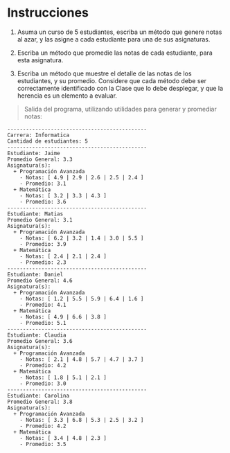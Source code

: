 # Instrucciones

1. Asuma un curso de 5 estudiantes, escriba un método que genere notas al azar, y las asigne a cada estudiante para una de sus asignaturas.

2. Escriba un método que promedie las notas de cada estudiante, para esta asignatura.

3. Escriba un método que muestre el detalle de las notas de los estudiantes, y su promedio. Considere que cada método debe ser correctamente identificado con la Clase que lo debe desplegar, y que la herencia es un elemento a evaluar.

> Salida del programa, utilizando utilidades para generar y promediar notas:

```
---------------------------------------------
Carrera: Informatica
Cantidad de estudiantes: 5
---------------------------------------------
Estudiante: Jaime
Promedio General: 3.3
Asignatura(s):
  + Programación Avanzada
    - Notas: [ 4.9 | 2.9 | 2.6 | 2.5 | 2.4 ]
    - Promedio: 3.1
  + Matemática
    - Notas: [ 3.2 | 3.3 | 4.3 ]
    - Promedio: 3.6
---------------------------------------------
Estudiante: Matias
Promedio General: 3.1
Asignatura(s):
  + Programación Avanzada
    - Notas: [ 6.2 | 3.2 | 1.4 | 3.0 | 5.5 ]
    - Promedio: 3.9
  + Matemática
    - Notas: [ 2.4 | 2.1 | 2.4 ]
    - Promedio: 2.3
---------------------------------------------
Estudiante: Daniel
Promedio General: 4.6
Asignatura(s):
  + Programación Avanzada
    - Notas: [ 1.2 | 5.5 | 5.9 | 6.4 | 1.6 ]
    - Promedio: 4.1
  + Matemática
    - Notas: [ 4.9 | 6.6 | 3.8 ]
    - Promedio: 5.1
---------------------------------------------
Estudiante: Claudia
Promedio General: 3.6
Asignatura(s):
  + Programación Avanzada
    - Notas: [ 2.1 | 4.8 | 5.7 | 4.7 | 3.7 ]
    - Promedio: 4.2
  + Matemática
    - Notas: [ 1.8 | 5.1 | 2.1 ]
    - Promedio: 3.0
---------------------------------------------
Estudiante: Carolina
Promedio General: 3.8
Asignatura(s):
  + Programación Avanzada
    - Notas: [ 3.3 | 6.8 | 5.3 | 2.5 | 3.2 ]
    - Promedio: 4.2
  + Matemática
    - Notas: [ 3.4 | 4.8 | 2.3 ]
    - Promedio: 3.5
```
